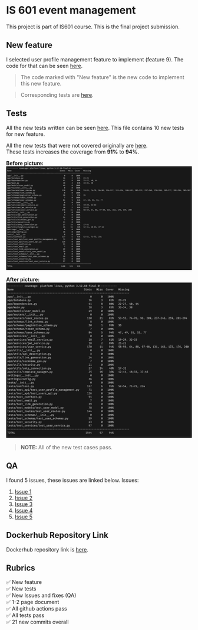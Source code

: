 # IS 601 event management
This project is part of IS601 course. This is the final project submission.

## New feature
I selected user profile management feature to implement (feature 9).
The code for that can be seen [here](app/routers/user_routes.py).

>The code marked with "New feature" is the new code to implement this new feature.

> Corresponding tests are [here](tests/test_api/test_user_profile_management.py).

## Tests
All the new tests written can be seen [here](tests/test_api/test_user_profile_management.py). This file contains 10 new tests for new feature. <br>

All the new tests that were not covered originally are [here](tests/test_routes/test_user_routes.py). <br>
These tests increases the coverage from **91%** to **94%**.

**Before picture:**
![Before Image](images/before.png)

**After picture:**
![After Image](images/after.png)

> **NOTE:** All of the new test cases pass. 

## QA
I found 5 issues, these issues are linked below.
Issues:
1. [Issue 1](https://github.com/DHJariwala/is601_user_management/issues/1)
2. [Issue 2](https://github.com/DHJariwala/is601_user_management/issues/2)
3. [Issue 3](https://github.com/DHJariwala/is601_user_management/issues/3)
4. [Issue 4](https://github.com/DHJariwala/is601_user_management/issues/4)
5. [Issue 5](https://github.com/DHJariwala/is601_user_management/issues/5)

## Dockerhub Repository Link
Dockerhub repository link is [here](https://hub.docker.com/repository/docker/dhjariwala/final_project/general).

## Rubrics

✅ New feature <br>
✅ New tests <br>
✅ New Issues and fixes (QA) <br>
✅ 1-2 page document <br>
✅ All github actions pass <br>
✅ All tests pass <br>
✅ 21 new commits overall
